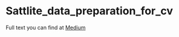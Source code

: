 # Sattlite_data_preparation_for_cv

Full text you can find at [Medium](https://medium.com/datadriveninvestor/preparing-aerial-imagery-for-crop-classification-ce05d3601c68)